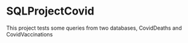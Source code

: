 # SQLProjectCovid
This project tests some queries from two databases, CovidDeaths and CovidVaccinations
